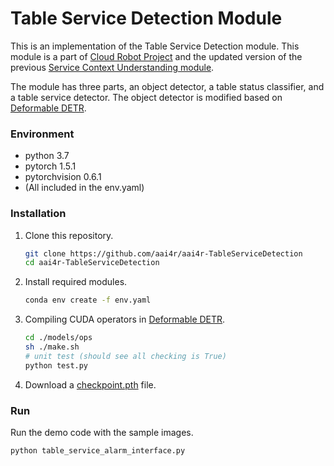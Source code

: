 # Table Service Detection Module

This is an implementation of the Table Service Detection module.
This module is a part of [Cloud Robot Project](https://github.com/aai4r/aai4r-master) and the updated version of the previous [Service Context Understanding module](https://github.com/aai4r/aai4r-ServiceContextUnderstanding).

The module has three parts, an object detector, a table status classifier, and a table service detector.
The object detector is modified based on [Deformable DETR](https://github.com/fundamentalvision/Deformable-DETR).

### Environment
* python 3.7
* pytorch 1.5.1
* pytorchvision 0.6.1
* (All included in the env.yaml)

### Installation
1. Clone this repository.
    ```bash
    git clone https://github.com/aai4r/aai4r-TableServiceDetection
    cd aai4r-TableServiceDetection
    ```

2. Install required modules.
    ```bash
    conda env create -f env.yaml
    ```

3. Compiling CUDA operators in [Deformable DETR](https://github.com/fundamentalvision/Deformable-DETR).
    ```bash
    cd ./models/ops
    sh ./make.sh
    # unit test (should see all checking is True)
    python test.py
    ```

5. Download a [checkpoint.pth]() file.

   
### Run
Run the demo code with the sample images.
   ```bash
   python table_service_alarm_interface.py
   ```
   
